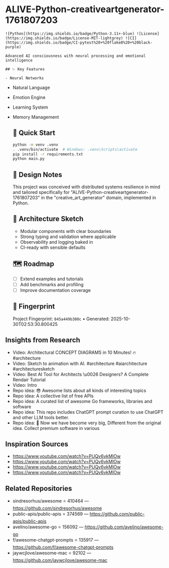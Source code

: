 # ALIVE-Python-creativeartgenerator-1761807203

    ![Python](https://img.shields.io/badge/Python-3.11+-blue) ![License](https://img.shields.io/badge/License-MIT-lightgrey) ![CI](https://img.shields.io/badge/CI-pytest%20+%20flake8%20+%20black-purple)

    Advanced AI consciousness with neural processing and emotional intelligence

    ## ✨ Key Features

    - Neural Networks
- Natural Language
- Emotion Engine
- Learning System
- Memory Management

    ## 🚀 Quick Start

    ```bash
    python -m venv .venv
    . .venv/bin/activate  # Windows: .venv\Scripts\activate
    pip install -r requirements.txt
    python main.py
    ```

    ## 🧠 Design Notes

    This project was conceived with distributed systems resilience in mind and tailored specifically for "ALIVE-Python-creativeartgenerator-1761807203" in the "creative_art_generator" domain, implemented in Python.

    ## 📐 Architecture Sketch

    - Modular components with clear boundaries
    - Strong typing and validation where applicable
    - Observability and logging baked in
    - CI-ready with sensible defaults

    ## 🗺️ Roadmap

    - [ ] Extend examples and tutorials
    - [ ] Add benchmarks and profiling
    - [ ] Improve documentation coverage

    ## 🔎 Fingerprint

    Project Fingerprint: `845a449b380c` • Generated: 2025-10-30T02:53:30.800425
    

## Insights from Research

- Video: Architectural CONCEPT DIAGRAMS in 10 Minutes! 🔥 #architecture
- Video: Sketch to animation with AI. #architecture #aiarchitecture #architecturesketch
- Video: Best AI Tool for Architects \u0026 Designers? A Complete Rendair Tutorial
- Video: Intro
- Repo idea: 😎 Awesome lists about all kinds of interesting topics
- Repo idea: A collective list of free APIs
- Repo idea: A curated list of awesome Go frameworks, libraries and software
- Repo idea: This repo includes ChatGPT prompt curation to use ChatGPT and other LLM tools better.
- Repo idea:  Now we have become very big, Different from the original idea. Collect premium software in various


## Inspiration Sources

- https://www.youtube.com/watch?v=PUQv6vkMlOw
- https://www.youtube.com/watch?v=PUQv6vkMlOw
- https://www.youtube.com/watch?v=PUQv6vkMlOw
- https://www.youtube.com/watch?v=PUQv6vkMlOw


## Related Repositories

- sindresorhus/awesome ⭐ 410464 — https://github.com/sindresorhus/awesome
- public-apis/public-apis ⭐ 374569 — https://github.com/public-apis/public-apis
- avelino/awesome-go ⭐ 156092 — https://github.com/avelino/awesome-go
- f/awesome-chatgpt-prompts ⭐ 135917 — https://github.com/f/awesome-chatgpt-prompts
- jaywcjlove/awesome-mac ⭐ 92102 — https://github.com/jaywcjlove/awesome-mac

    